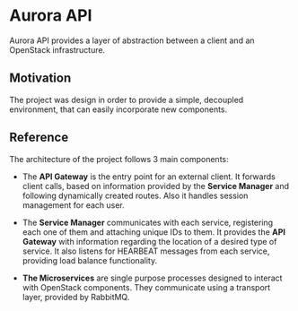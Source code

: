 # Aurora API
Aurora API provides a layer of abstraction between a client and an OpenStack infrastructure.

## Motivation
The project was design in order to provide a simple, decoupled environment, that can easily
incorporate new components.

## Reference
The architecture of the project follows 3 main components:

* The **API Gateway** is the entry point for an external client. It forwards client calls,
based on information provided by the **Service Manager** and following dynamically
created routes. Also it handles session management for each user.

* The **Service Manager** communicates with each service, registering each one of them
and attaching unique IDs to them. It provides the **API Gateway** with information regarding
the location of a desired type of service. It also listens for HEARBEAT messages from
each service, providing load balance functionality.

* **The Microservices** are single purpose processes designed to interact with OpenStack
components. They communicate using a transport layer, provided by RabbitMQ.
